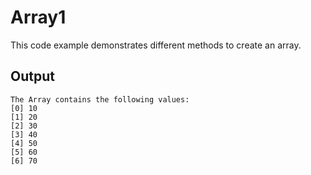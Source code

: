 # Array1

This code example demonstrates different methods to create an array.

## Output

```
The Array contains the following values:
[0] 10
[1] 20
[2] 30
[3] 40
[4] 50
[5] 60
[6] 70
```

